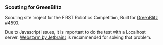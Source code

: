### **Scouting for GreenBlitz** ###

Scouting site project for the FIRST Robotics Competition,
Built for [GreenBlitz #4590](http://www.facebook.com/greenblitz4590/).

Due to Javascript issues, it is important to do the test with a Localhost server.
[Webstorm by Jetbrains](https://www.jetbrains.com/webstorm/) is recommended for solving that problem.
